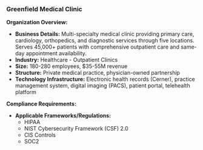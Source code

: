### Greenfield Medical Clinic

**Organization Overview:**
* **Business Details:** Multi-specialty medical clinic providing primary care, cardiology, orthopedics, and diagnostic services through five locations. Serves 45,000+ patients with comprehensive outpatient care and same-day appointment availability.
* **Industry:** Healthcare - Outpatient Clinics
* **Size:** 180-280 employees, $35-55M revenue
* **Structure:** Private medical practice, physician-owned partnership
* **Technology Infrastructure:** Electronic health records (Cerner), practice management system, digital imaging (PACS), patient portal, telehealth platform

**Compliance Requirements:**
* **Applicable Frameworks/Regulations:**
    * HIPAA
    * NIST Cybersecurity Framework (CSF) 2.0
    * CIS Controls
    * SOC2